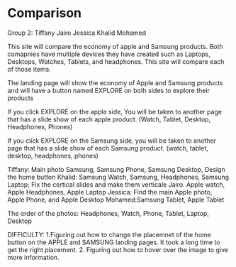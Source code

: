 # Comparison
Group 2:
Tiffany
Jairo
Jessica
Khalid
Mohamed

This site will compare the economy of apple and Samsung products. Both comapnies have multiple devices they have created such as Laptops, Desktops, Watches, Tablets, and headphones. This site will compare each of those items. 

The landing page will show the economy of Apple and Samsung products and will have a button named EXPLORE on both sides to explore their products 

If you click EXPLORE on the apple side, You will be taken to another page that has a slide show of each apple product. (Watch, Tablet, Desktop, Headphones, Phones)

If you click EXPLORE on the Samsung side, you will be taken to another page that has a slide show of each Samsung product. (watch, tablet, desktop, headphones, phones)

Tiffany: Main photo Samsung, Samsung Phone, Samsung Desktop, Design the home button 
Khalid: Samsung Watch, Samsung, Headphones, Samsung Laptop; Fix the certical slides and make them verticale 
Jairo: Apple watch, Apple Headphones, Apple Laptop 
Jessica: Find the main Apple photo, Apple Phone, and Apple Desktop
Mohamed:Samsung Tablet, Apple Tablet 

The order of the photos: 
Headphones, Watch, Phone, Tablet, Laptop, Desktop

DIFFICULTY:
 1.Figuring out how to change the placemnet of the home button on the APPLE and SAMSUNG landing pages. It took a long time to get the right placement. 
2. Figuring out how to hover over the image to give more information. 
